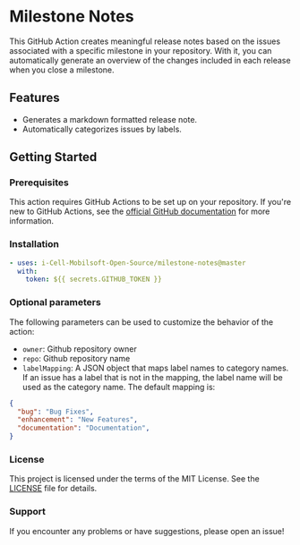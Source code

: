 # Milestone Notes

This GitHub Action creates meaningful release notes based on the issues associated with a specific milestone in your repository. With it, you can automatically generate an overview of the changes included in each release when you close a milestone.

## Features

- Generates a markdown formatted release note.
- Automatically categorizes issues by labels.

## Getting Started

### Prerequisites

This action requires GitHub Actions to be set up on your repository. If you're new to GitHub Actions, see the [official GitHub documentation](https://docs.github.com/en/actions) for more information.

### Installation

```yaml
- uses: i-Cell-Mobilsoft-Open-Source/milestone-notes@master
  with:
    token: ${{ secrets.GITHUB_TOKEN }}
```

### Optional parameters

The following parameters can be used to customize the behavior of the action:

- `owner`: Github repository owner
- `repo`: Github repository name
- `labelMapping`: A JSON object that maps label names to category names. If an issue has a label that is not in the mapping, the label name will be used as the category name. The default mapping is:
```json
{
  "bug": "Bug Fixes",
  "enhancement": "New Features",
  "documentation": "Documentation",
}
```

### License

This project is licensed under the terms of the MIT License. See the [LICENSE](LICENSE) file for details.

### Support

If you encounter any problems or have suggestions, please open an issue!
